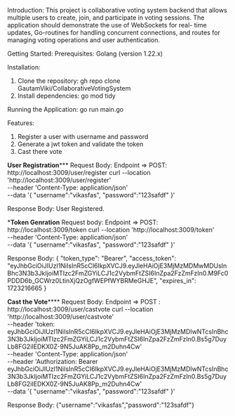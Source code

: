 Introduction: 
This project is collaborative voting system backend that allows multiple users to create,
join, and participate in voting sessions. The application should demonstrate the use of WebSockets for real-
time updates, Go-routines for handling concurrent connections, and routes for managing voting operations and
user authentication.

Getting Started: Prerequisites: Golang (version 1.22.x)

Installation: 
1. Clone the repository: gh repo clone GautamViki/CollaborativeVotingSystem 
2. Install dependencies: go mod tidy

Running the Application: go run main.go


Features: 
1. Register a user with username and password
2. Generate a jwt token and validate the token 
3. Cast there vote

**********User Registration*************
Request Body:
Endpoint =>  POST: http://localhost:3009/user/register
curl --location 'http://localhost:3009/user/register' \
--header 'Content-Type: application/json' \
--data '{
    "username":"vikasfas",
    "password":"123safdf"
}'

Response Body:
   User Registered.


*****************Token Genration****************
Request body:
Endpoint => POST: http://localhost:3009/token
curl --location 'http://localhost:3009/token' \
--header 'Content-Type: application/json' \
--data '{
    "username":"vikasfas",
    "password":"123safdf"
}'

Response Body:
{
    "token_type": "Bearer",
    "access_token": "eyJhbGciOiJIUzI1NiIsInR5cCI6IkpXVCJ9.eyJleHAiOjE3MjMzMDMwMDUsInBhc3N3b3JkIjoiMTIzc2FmZGYiLCJ1c2VybmFtZSI6InZpa2FzZmFzIn0.M9Fc0PDDD6b_GCWrz0LtinXjQzOgfWEPfWYBRMeGHJE",
    "expires_in": 1723216665
}

**********************Cast the Vote**************************
Request Body: 
Endpoint => POST : http://localhost:3009/user/castvote
curl --location 'http://localhost:3009/user/castvote' \
--header 'token: eyJhbGciOiJIUzI1NiIsInR5cCI6IkpXVCJ9.eyJleHAiOjE3MjMzMDIwNTcsInBhc3N3b3JkIjoiMTIzc2FmZGYiLCJ1c2VybmFtZSI6InZpa2FzZmFzIn0.Bs5g7DuyLb8FG2iIEDKX0Z-9N5JuAK8Pp_m2Duhn4Cw' \
--header 'Content-Type: application/json' \
--header 'Authorization: Bearer eyJhbGciOiJIUzI1NiIsInR5cCI6IkpXVCJ9.eyJleHAiOjE3MjMzMDIwNTcsInBhc3N3b3JkIjoiMTIzc2FmZGYiLCJ1c2VybmFtZSI6InZpa2FzZmFzIn0.Bs5g7DuyLb8FG2iIEDKX0Z-9N5JuAK8Pp_m2Duhn4Cw' \
--data '{
    "username":"vikasfas",
    "password":"123safdf"
}'

Response Body:
{"username":"vikasfas","password":"123safdf"}
